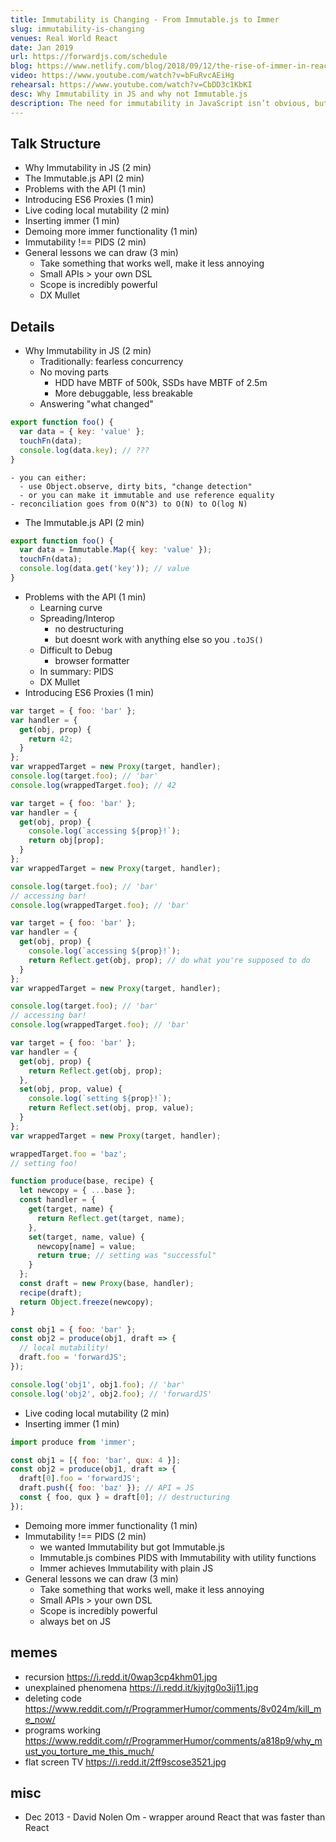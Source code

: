 ```yaml
---
title: Immutability is Changing - From Immutable.js to Immer
slug: immutability-is-changing
venues: Real World React
date: Jan 2019
url: https://forwardjs.com/schedule
blog: https://www.netlify.com/blog/2018/09/12/the-rise-of-immer-in-react/
video: https://www.youtube.com/watch?v=bFuRvcAEiHg
rehearsal: https://www.youtube.com/watch?v=CbDD3c1KbKI
desc: Why Immutability in JS and why not Immutable.js
description: The need for immutability in JavaScript isn’t obvious, but Immutable.js swept the Javascript world in 2015 when it enforced a stricter, more functional approach to code without any need for deep comparisons. Then Immer was introduced in 2018, and took the Javascript world by storm. What's different? What's better? And what do ES6 Proxies have to do with it?
---
```


## Talk Structure

- Why Immutability in JS (2 min)
- The Immutable.js API (2 min)
- Problems with the API (1 min)
- Introducing ES6 Proxies (1 min)
- Live coding local mutability (2 min)
- Inserting immer (1 min)
- Demoing more immer functionality (1 min)
- Immutability !== PIDS (2 min)
- General lessons we can draw (3 min)
  - Take something that works well, make it less annoying
  - Small APIs > your own DSL
  - Scope is incredibly powerful
  - DX Mullet

## Details

- Why Immutability in JS (2 min)
  - Traditionally: fearless concurrency
  - No moving parts
    - HDD have MBTF of 500k, SSDs have MBTF of 2.5m
    - More debuggable, less breakable
  - Answering "what changed"

```js
export function foo() {
  var data = { key: 'value' };
  touchFn(data);
  console.log(data.key); // ???
}
```

    - you can either:
      - use Object.observe, dirty bits, "change detection"
      - or you can make it immutable and use reference equality
    - reconciliation goes from O(N^3) to O(N) to O(log N)

- The Immutable.js API (2 min)

```js
export function foo() {
  var data = Immutable.Map({ key: 'value' });
  touchFn(data);
  console.log(data.get('key')); // value
}
```

- Problems with the API (1 min)
  - Learning curve
  - Spreading/Interop
    - no destructuring
    - but doesnt work with anything else so you `.toJS()`
  - Difficult to Debug
    - browser formatter
  - In summary: PIDS
  - DX Mullet
- Introducing ES6 Proxies (1 min)

```js
var target = { foo: 'bar' };
var handler = {
  get(obj, prop) {
    return 42;
  }
};
var wrappedTarget = new Proxy(target, handler);
console.log(target.foo); // 'bar'
console.log(wrappedTarget.foo); // 42
```

```js
var target = { foo: 'bar' };
var handler = {
  get(obj, prop) {
    console.log(`accessing ${prop}!`);
    return obj[prop];
  }
};
var wrappedTarget = new Proxy(target, handler);

console.log(target.foo); // 'bar'
// accessing bar!
console.log(wrappedTarget.foo); // 'bar'
```

```js
var target = { foo: 'bar' };
var handler = {
  get(obj, prop) {
    console.log(`accessing ${prop}!`);
    return Reflect.get(obj, prop); // do what you're supposed to do
  }
};
var wrappedTarget = new Proxy(target, handler);

console.log(target.foo); // 'bar'
// accessing bar!
console.log(wrappedTarget.foo); // 'bar'
```

```js
var target = { foo: 'bar' };
var handler = {
  get(obj, prop) {
    return Reflect.get(obj, prop);
  },
  set(obj, prop, value) {
    console.log(`setting ${prop}!`);
    return Reflect.set(obj, prop, value);
  }
};
var wrappedTarget = new Proxy(target, handler);

wrappedTarget.foo = 'baz';
// setting foo!
```

```js
function produce(base, recipe) {
  let newcopy = { ...base };
  const handler = {
    get(target, name) {
      return Reflect.get(target, name);
    },
    set(target, name, value) {
      newcopy[name] = value;
      return true; // setting was "successful"
    }
  };
  const draft = new Proxy(base, handler);
  recipe(draft);
  return Object.freeze(newcopy);
}
```

```js
const obj1 = { foo: 'bar' };
const obj2 = produce(obj1, draft => {
  // local mutability!
  draft.foo = 'forwardJS';
});

console.log('obj1', obj1.foo); // 'bar'
console.log('obj2', obj2.foo); // 'forwardJS'
```

- Live coding local mutability (2 min)
- Inserting immer (1 min)

```js
import produce from 'immer';

const obj1 = [{ foo: 'bar', qux: 4 }];
const obj2 = produce(obj1, draft => {
  draft[0].foo = 'forwardJS';
  draft.push({ foo: 'baz' }); // API = JS
  const { foo, qux } = draft[0]; // destructuring
});
```

- Demoing more immer functionality (1 min)
- Immutability !== PIDS (2 min)
  - we wanted Immutability but got Immutable.js
  - Immutable.js combines PIDS with Immutability with utility functions
  - Immer achieves Immutability with plain JS
- General lessons we can draw (3 min)
  - Take something that works well, make it less annoying
  - Small APIs > your own DSL
  - Scope is incredibly powerful
  - always bet on JS

## memes

- recursion https://i.redd.it/0wap3cp4khm01.jpg
- unexplained phenomena https://i.redd.it/kjyjtg0o3ij11.jpg
- deleting code https://www.reddit.com/r/ProgrammerHumor/comments/8v024m/kill_me_now/
- programs working https://www.reddit.com/r/ProgrammerHumor/comments/a818p9/why_must_you_torture_me_this_much/
- flat screen TV https://i.redd.it/2ff9scose3521.jpg

## misc

- Dec 2013 - David Nolen Om - wrapper around React that was faster than React
